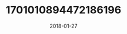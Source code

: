 ---
title: "1701010894472186196"
image: "2018-01-27 06.52.01 1701010894472186196_46248401"
date: "2018-01-27"
type: "photo"
---